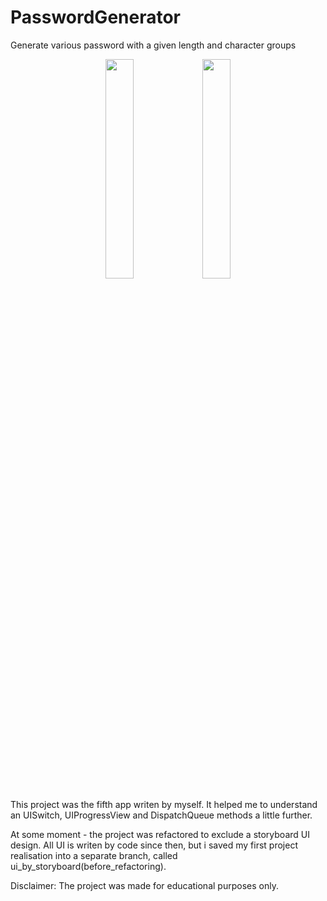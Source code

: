 # PasswordGenerator
Generate various password with a given length and character groups

<p align="center">
<img src="https://user-images.githubusercontent.com/82824022/210557939-d3d11e17-3616-40f8-87a5-0bed57299564.PNG" width=30% height=30%>  <img src="https://user-images.githubusercontent.com/82824022/210557924-7b268b5c-c831-45c2-80cf-7311bbd9d9dd.PNG" width=30% height=30%>
</p>

This project was the fifth app writen by myself. It helped me to understand an UISwitch, UIProgressView and DispatchQueue methods a little further. 

At some moment - the project was refactored to exclude a storyboard UI design. All UI is writen by code since then, but i saved my first project realisation into a separate branch, called ui_by_storyboard(before_refactoring).

Disclaimer:
The project was made for educational purposes only.
